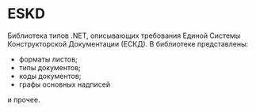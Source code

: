 # ESKD
Библиотека типов .NET, описывающих требования Единой Системы Конструкторской Документации (ЕСКД).
В библиотеке представлены:
- форматы листов;
- типы документов;
- коды документов;
- графы основных надписей

и прочее.
